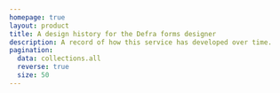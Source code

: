 ```yaml
---
homepage: true
layout: product
title: A design history for the Defra forms designer
description: A record of how this service has developed over time.
pagination:
  data: collections.all
  reverse: true
  size: 50
---
```


